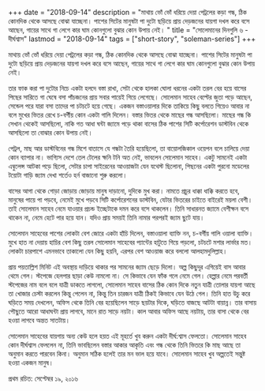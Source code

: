 +++
date = "2018-09-14"
description = "মাথায় ভোঁ ভোঁ ধরিয়ে দেয়া পেট্রলের কড়া গন্ধ, ঠিক কোনদিক থেকে আসছে বোঝা যাচ্ছেনা। পাশের সিটের মানুষটা পা দুটো ছড়িয়ে প্রায় দেড়জনের যায়গা দখল করে বসে আছেন, গায়ের সাথে গা লেগে কার ঘাম কোনগুলো বুঝার কোন উপায় নেই। "
title = "সোলেমানের দিনগুলি ৬ - দীর্ঘশ্বাস"
lastmod = "2018-09-14"
tags = ["short-story", "soleman-series"]
+++
 
মাথায় ভোঁ ভোঁ ধরিয়ে দেয়া পেট্রলের কড়া গন্ধ, ঠিক কোনদিক থেকে আসছে বোঝা যাচ্ছেনা। পাশের সিটের মানুষটা পা দুটো ছড়িয়ে প্রায় দেড়জনের যায়গা দখল করে বসে আছেন, গায়ের সাথে গা লেগে কার ঘাম কোনগুলো বুঝার কোন উপায় নেই।

তার ফাক করা পা দুটোর নিচে একটা হলদে বস্তা রাখা, সেটা থেকে হালকা ঘোলা ধরনের একটা তরল বের হয়ে বাসের পিছের সারিতে গা ঘেষে বসা পাঁচজনের প্রায় সবার পায়েই গিয়ে লেগেছে। সোলেমান সাহেব বেল্টের জুতা পড়ে আছেন, সেন্ডেল পরে যারা বসা তাদের পা চটচটে হয়ে গেছে। একজন বস্তাওয়ালার দিকে তাকিয়ে কিছু বলতে গিয়েও আবার না বলে মুখের ভিতর রেখে চ-বর্গীয় কোন একটা গালি দিলেন। বস্তার ভিতর থেকে মাছের গন্ধ আসছিলো। মাছের গন্ধ কি সেখান থেকেই আসছিলো, নাকি গত আধা ঘন্টা জ্যামে পড়ে থাকা বাসের ঠিক পাশের সিটি কর্পোরেশন ডাস্টবিন থেকে আসছিলো তা বোঝার কোন উপায় নেই।

পেট্রল, মাছ আর ডাস্টবিনের গন্ধ মিশে বাতাসে যে গন্ধটা তৈরি হয়েছিলো, তা বায়োলজিকাল ওয়েপন বলে চালিয়ে দেয়া কোন ব্যাপার না। ভাগ্যিস দেশে তেল টেলের ক্ষনি টনি অত নেই, ভাবলেন সোলেমান সাহেব।
একটু সামনেই একটা এম্বুলেন্স আটকা পড়ে ছিলো, সেটার চাপা সাইরেনের আওয়াজটা যেন যথেস্ট ছিলোনা, পিছনের একটা পুরনো মডেলের টয়োটা গাড়ি জ্যাম দেখা শর্তেও হর্ন বাজানো শুরু করলো।

বাসের আগা থেকে গোড়া জোড়ায় জোড়ায় মানুষ দাড়ানো, দুদিকে মুখ করা।
নামতে প্রচুর ধাক্কা ধাক্কি করতে হবে, মানুষের পায়ে পা পড়বে, নেমেই মুখে পড়বে সিটি কর্পোরেশনের ডাস্টবিন, যেটার ভিতরের চাইতে বাইরেই ময়লা বেশী।
তাই সোলেমান সাহেব নেমে যাওয়ার প্রচন্ড ইচ্ছেটাকে দমন করে বসে থাকলেন। তিনি সাধারনত জ্যামে বেশীক্ষন বসে থাকেন না, নেমে হেটে পার হয়ে যান। যদিও প্রায় সময়ই তিনি নামার পরপরই জ্যাম ছুটে যায়।

সোলেমান সাহেবের পাশের লোকটা বেশ জোরে একটা হাঁচি দিলেন, বস্তাওয়ালা ব্যাক্তি নন, চ-বর্গীয় গালি ওয়ালা ব্যাক্তি। মুখে হাত না দেয়ায় হাচির বেশ কিছু তরল সোলেমান সাহেবের প্যান্টের হাটুতে গিয়ে পড়লো, চটচটে মশার লার্ভার মত। লোকটা চারপাশে এমনভাবে তাকালো যেন কিছু হয়নি, এরপর বেশ আওয়াজ করে বললো আলহামদুলিল্লাহ।

প্রায় পয়তাল্লিশ মিনিট এই অবস্থায় দাড়িয়ে থাকার পর সামনের জ্যাম ছেড়ে দিলো।
অল্প কিছুদূর এগিয়েই বাস আবার থেমে গেল।
স্টপেজে হেলপার ছাড়া কেউ নামলো না। সে কিভাবে যেন ফাঁক গলে নেমে গেল।
হেল্পার নেমে পরবর্তী স্টপেজের নাম বলে বলে যাত্রী ডাকতে লাগলো, সোলেমান সাহেব বাসের ঠিক কোন দিকে নতুন যাত্রী তোলার যায়গা আছে তা খোজার চেস্টা করলেন কিন্তু পেলেন না, কিন্তু তিন চারজন যাত্রী ঠিকই কিভাবে যেন উঠে গেল।
তিনি হাত উচু করে ঘড়িতে সময় দেখলেন,
অফিস থেকে তিনি বের হয়েছিলেন সাড়ে ছয়টার দিকে, ঘড়িতে বাজছে আটটা বায়ান্ন।
তার বাসায় পৌছুতে আরো আধাঘন্টা প্রায় লাগবে, মানে রাত সাড়ে নয়টা।
কাল আবার অফিস আছে নয়টায়,
তার বাসা থেকে বের হওয়া লাগবে অন্তত সাতটায়।

সোলেমান সাহেবের যায়গায় অন্য কেউ হলে হয়ত এই মূহর্তে খুব করুন একটা দীর্ঘ:শ্বাস ফেলতো। সোলেমান সাহেব কোন দীর্ঘশ্বাস ফেললেন না, তিনি ভাবছিলেন বস্তার আকার আকৃতি এবং গন্ধ থেকে তিনি ভিতরে কি মাছ আছে তা অনুমান করতে পারবেন কিনা। অনুমান সঠিক হলেই তার মন ভাল হয়ে যাবে। সোলেমান সাহেব খুব অল্পতেই সন্তুষ্ট হওয়া একজন মানুষ।

প্রথম রচিত: সেপ্টেম্বর ১৯, ২০১৬

